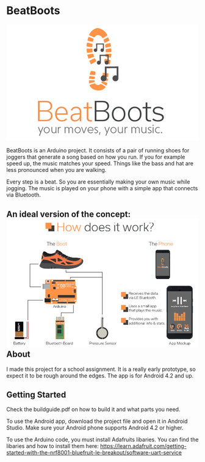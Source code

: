 # BeatBoots
![Logo](Photos/Logo_Final1-01.png "BeatBoots Logo.")

BeatBoots is an Arduino project. It consists of a pair of running shoes for joggers that generate a song based on how you run. If you for example speed up, the music matches your speed. Things like the bass and hat are less pronounced when you are walking. 

Every step is a beat. So you are essentially making your own music while jogging. The music is played on your phone with a simple app that connects via Bluetooth. 

An ideal version of the concept:
![Logo](Photos/Concept_Final1-01.png "An ideal version of the concept.")
About
--------------
I made this project for a school assignment. It is a really early prototype, so expect it to be rough around the edges. The app is for Android 4.2 and up. 

Getting Started
--------------
Check the buildguide.pdf on how to build it and what parts you need.

To use the Android app, download the project file and open it in Android Studio. Make sure your Android phone supports Android 4.2 or higher.

To use the Arduino code, you must install Adafruits libaries. You can find the libaries and how to install them here: https://learn.adafruit.com/getting-started-with-the-nrf8001-bluefruit-le-breakout/software-uart-service




